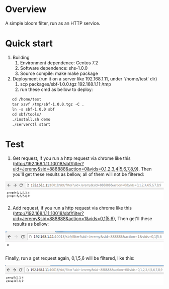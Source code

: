 # Overview
A simple bloom filter, run as an HTTP service.

# Quick start
1. Building
   1) Environment dependence:
   Centos 7.2
   2) Software dependence:
   shs-1.0.0
   3) Source compile:
   make
   make package
2. Deployment (run it on a server like 192.168.1.11, under '/home/test' dir)
   1) scp packages/sbf-1.0.0.tgz 192.168.1.11:/tmp
   2) run these cmd as bellow to deploy:
```
   cd /home/test
   tar xzvf /tmp/sbf-1.0.0.tgz -C .
   ln -s sbf-1.0.0 sbf
   cd sbf/tools/
   ./install.sh demo
   ./serverctl start
```

# Test
1. Get request, if you run a http request via chrome like this (http://192.168.1.11:10018/sbf/filter?uid=Jeremy&sid=888888&action=0&vids=0,1,2,3,4|5,6,7,8,9), Then you'll get these results as bellow, all of them will not be filtered:

![image](https://github.com/liaosanity/sbf/raw/master/images/get.png)

2. Add request, if you run a http request via chrome like this (http://192.168.1.11:10018/sbf/filter?uid=Jeremy&sid=888888&action=1&vids=0,1|5,6), Then get'll these results as bellow:

![image](https://github.com/liaosanity/sbf/raw/master/images/add.png)

Finally, run a get request again, 0,1,5,6 will be filtered, like this:

![image](https://github.com/liaosanity/sbf/raw/master/images/get2.png)

